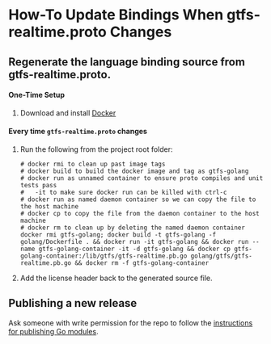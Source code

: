 # How-To Update Bindings When gtfs-realtime.proto Changes

## Regenerate the language binding source from gtfs-realtime.proto.

#### One-Time Setup

1. Download and install [Docker](https://docs.docker.com/get-docker/)

#### Every time `gtfs-realtime.proto` changes

1. Run the following from the project root folder:

    ```
    # docker rmi to clean up past image tags
    # docker build to build the docker image and tag as gtfs-golang
    # docker run as unnamed container to ensure proto compiles and unit tests pass
    #   -it to make sure docker run can be killed with ctrl-c
    # docker run as named daemon container so we can copy the file to the host machine
    # docker cp to copy the file from the daemon container to the host machine
    # docker rm to clean up by deleting the named daemon container
    docker rmi gtfs-golang; docker build -t gtfs-golang -f golang/Dockerfile . && docker run -it gtfs-golang && docker run --name gtfs-golang-container -it -d gtfs-golang && docker cp gtfs-golang-container:/lib/gtfs/gtfs-realtime.pb.go golang/gtfs/gtfs-realtime.pb.go && docker rm -f gtfs-golang-container
    ```

1. Add the license header back to the generated source file.

## Publishing a new release

Ask someone with write permission for the repo to follow the [instructions for publishing Go modules](https://go.dev/blog/publishing-go-modules).
